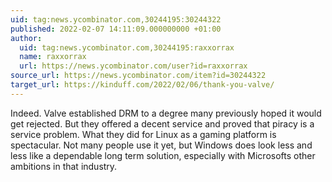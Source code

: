 ```yaml
---
uid: tag:news.ycombinator.com,30244195:30244322
published: 2022-02-07 14:11:09.000000000 +01:00
author:
  uid: tag:news.ycombinator.com,30244195:raxxorrax
  name: raxxorrax
  url: https://news.ycombinator.com/user?id=raxxorrax
source_url: https://news.ycombinator.com/item?id=30244322
target_url: https://kinduff.com/2022/02/06/thank-you-valve/
---
```


Indeed. Valve established DRM to a degree many previously hoped it would get rejected. But they offered a decent service and proved that piracy is a service problem. What they did for Linux as a gaming platform is spectacular. Not many people use it yet, but Windows does look less and less like a dependable long term solution, especially with Microsofts other ambitions in that industry.